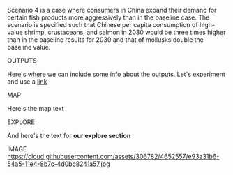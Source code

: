 Scenario 4 is a case where consumers in China expand their demand for certain fish products more aggressively than in the baseline case. The scenario is specified such that Chinese per capita consumption of high-value shrimp, crustaceans, and salmon in 2030 would be three times higher than in the baseline results for 2030 and that of mollusks double the baseline value. 

OUTPUTS

Here's where we can include some info about the outputs. Let's experiment and use a [link](somewhere.com)

MAP

Here's the map text

EXPLORE

And here's the text for **our explore section**

IMAGE
https://cloud.githubusercontent.com/assets/306782/4652557/e93a31b6-54a5-11e4-8b7c-4d0bc8241a57.jpg
